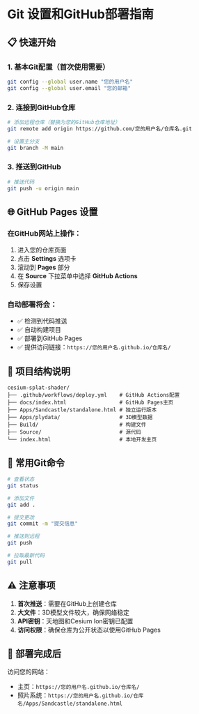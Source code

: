 # Git 设置和GitHub部署指南

## 📋 快速开始

### 1. 基本Git配置（首次使用需要）
```bash
git config --global user.name "您的用户名"
git config --global user.email "您的邮箱"
```

### 2. 连接到GitHub仓库
```bash
# 添加远程仓库（替换为您的GitHub仓库地址）
git remote add origin https://github.com/您的用户名/仓库名.git

# 设置主分支
git branch -M main
```

### 3. 推送到GitHub
```bash
# 推送代码
git push -u origin main
```

## 🌐 GitHub Pages 设置

### 在GitHub网站上操作：
1. 进入您的仓库页面
2. 点击 **Settings** 选项卡
3. 滚动到 **Pages** 部分
4. 在 **Source** 下拉菜单中选择 **GitHub Actions**
5. 保存设置

### 自动部署将会：
- ✅ 检测到代码推送
- ✅ 自动构建项目
- ✅ 部署到GitHub Pages
- ✅ 提供访问链接：`https://您的用户名.github.io/仓库名/`

## 📁 项目结构说明

```
cesium-splat-shader/
├── .github/workflows/deploy.yml    # GitHub Actions配置
├── docs/index.html                 # GitHub Pages主页
├── Apps/Sandcastle/standalone.html # 独立运行版本
├── Apps/plydata/                   # 3D模型数据
├── Build/                          # 构建文件
├── Source/                         # 源代码
└── index.html                      # 本地开发主页
```

## 🔧 常用Git命令

```bash
# 查看状态
git status

# 添加文件
git add .

# 提交更改
git commit -m "提交信息"

# 推送到远程
git push

# 拉取最新代码
git pull
```

## ⚠️ 注意事项

1. **首次推送**：需要在GitHub上创建仓库
2. **大文件**：3D模型文件较大，确保网络稳定
3. **API密钥**：天地图和Cesium Ion密钥已配置
4. **访问权限**：确保仓库为公开状态以使用GitHub Pages

## 🚀 部署完成后

访问您的网站：
- 主页：`https://您的用户名.github.io/仓库名/`
- 照片系统：`https://您的用户名.github.io/仓库名/Apps/Sandcastle/standalone.html`